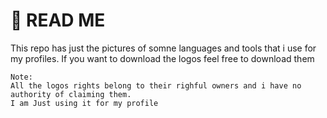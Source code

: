 # 🎈 READ ME
This repo has just the pictures of somne languages and tools that i use for my profiles.
If you want to download the logos feel free to download them

```
Note:
All the logos rights belong to their righful owners and i have no authority of claiming them. 
I am Just using it for my profile
```
